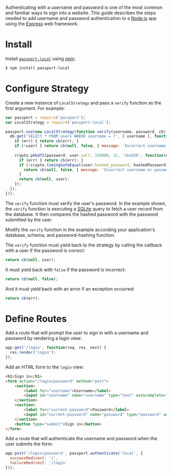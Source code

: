 Authenticating with a username and password is one of the most common and
familiar ways to sign into a website.  This guide describes the steps needed
to add username and password authentication to a [Node.js](https://nodejs.org/)
app using the [Express](https://expressjs.com/) web framework.

# Install

Install [`passport-local`](https://www.passportjs.org/packages/passport-local/)
using [npm](https://www.npmjs.com/).

```sh
$ npm install passport-local
```

# Configure Strategy

Create a new instance of `LocalStrategy` and pass a `verify` function as the
first argument.  For example:

```js
var passport = require('passport');
var LocalStrategy = require('passport-local');

passport.use(new LocalStrategy(function verify(username, password, cb) {
  db.get('SELECT * FROM users WHERE username = ?', [ username ], function(err, user) {
    if (err) { return cb(err); }
    if (!user) { return cb(null, false, { message: 'Incorrect username or password.' }); }
    
    crypto.pbkdf2(password, user.salt, 310000, 32, 'sha256', function(err, hashedPassword) {
      if (err) { return cb(err); }
      if (!crypto.timingSafeEqual(user.hashed_password, hashedPassword)) {
        return cb(null, false, { message: 'Incorrect username or password.' });
      }
      return cb(null, user);
    });
  });
}));
```

The `verify` function must verify the user's password.  In the example shown,
the `verify` function is executing a [SQLite](https://github.com/TryGhost/node-sqlite3)
query to fetch a user record from the database.  It then compares the hashed
password with the password submitted by the user.

Modify the `verify` function in the example according your application's
database, schema, and password-hashing function.

The `verify` function must yield back to the strategy by calling the callback
with a user if the password is correct:

```js
return cb(null, user);
```

It must yield back with `false` if the password is incorrect:

```js
return cb(null, false);
```

And it must yield back with an error if an exception occurred:

```js
return cb(err);
```

# Define Routes

Add a route that will prompt the user to sign in with a username and password by
rendering a login view:

```js
app.get('/login', function(req, res, next) {
  res.render('login');
});
```

Add an HTML form to the `login` view:

```html
<h1>Sign in</h1>
<form action="/login/password" method="post">
	<section>
		<label for="username">Username</label>
		<input id="username" name="username" type="text" autocomplete="username" required autofocus>
	</section>
	<section>
		<label for="current-password">Password</label>
		<input id="current-password" name="password" type="password" autocomplete="current-password" required>
	</section>
	<button type="submit">Sign in</button>
</form>
```

Add a route that will authenticate the username and password when the user
submits the form:

```js
app.post('/login/password', passport.authenticate('local', {
  successRedirect: '/',
  failureRedirect: '/login'
}));
```
